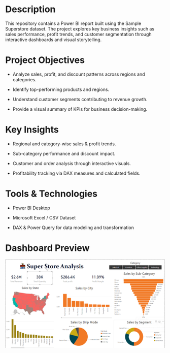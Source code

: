 # Description
This repository contains a Power BI report built using the Sample Superstore dataset.
The project explores key business insights such as sales performance, profit trends, and customer segmentation through interactive dashboards and visual storytelling.

# Project Objectives

- Analyze sales, profit, and discount patterns across regions and categories.

- Identify top-performing products and regions.

- Understand customer segments contributing to revenue growth.

- Provide a visual summary of KPIs for business decision-making.
  
# Key Insights

- Regional and category-wise sales & profit trends.

- Sub-category performance and discount impact.

- Customer and order analysis through interactive visuals.

- Profitability tracking via DAX measures and calculated fields.
#  Tools & Technologies

- Power BI Desktop

- Microsoft Excel / CSV Dataset

- DAX & Power Query for data modeling and transformation
  
# Dashboard Preview
![Dashboard Preview](https://github.com/ManasaraniB/PowerBI-Project-1/blob/main/final%20report.PNG)
